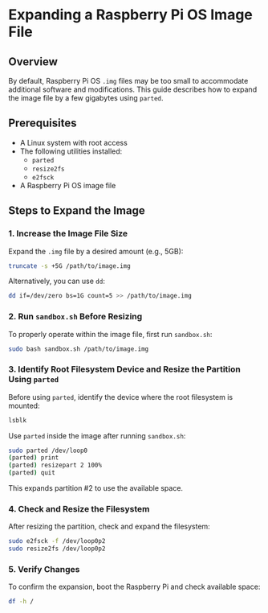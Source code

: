 # Expanding a Raspberry Pi OS Image File

## Overview
By default, Raspberry Pi OS `.img` files may be too small to accommodate additional software and modifications. This guide describes how to expand the image file by a few gigabytes using `parted`.

## Prerequisites
- A Linux system with root access
- The following utilities installed:
  - `parted`
  - `resize2fs`
  - `e2fsck`
- A Raspberry Pi OS image file

## Steps to Expand the Image

### 1. Increase the Image File Size
Expand the `.img` file by a desired amount (e.g., 5GB):

```bash
truncate -s +5G /path/to/image.img
```

Alternatively, you can use `dd`:

```bash
dd if=/dev/zero bs=1G count=5 >> /path/to/image.img
```

### 2. Run `sandbox.sh` Before Resizing
To properly operate within the image file, first run `sandbox.sh`:

```bash
sudo bash sandbox.sh /path/to/image.img
```

### 3. Identify Root Filesystem Device and Resize the Partition Using `parted`
Before using `parted`, identify the device where the root filesystem is mounted:

```bash
lsblk
```

Use `parted` inside the image after running `sandbox.sh`:

```bash
sudo parted /dev/loop0
(parted) print
(parted) resizepart 2 100%
(parted) quit
```

This expands partition #2 to use the available space.

### 4. Check and Resize the Filesystem
After resizing the partition, check and expand the filesystem:

```bash
sudo e2fsck -f /dev/loop0p2
sudo resize2fs /dev/loop0p2
```

### 5. Verify Changes
To confirm the expansion, boot the Raspberry Pi and check available space:

```bash
df -h /
```





